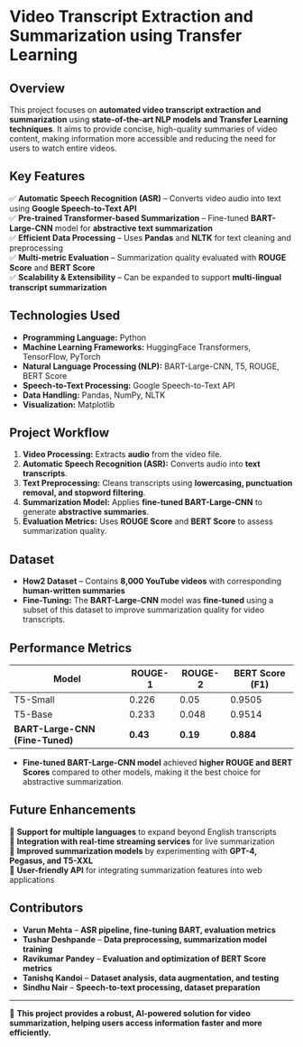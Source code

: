 # **Video Transcript Extraction and Summarization using Transfer Learning**

## **Overview**
This project focuses on **automated video transcript extraction and summarization** using **state-of-the-art NLP models and Transfer Learning techniques**. It aims to provide concise, high-quality summaries of video content, making information more accessible and reducing the need for users to watch entire videos.

## **Key Features**
✅ **Automatic Speech Recognition (ASR)** – Converts video audio into text using **Google Speech-to-Text API**  
✅ **Pre-trained Transformer-based Summarization** – Fine-tuned **BART-Large-CNN** model for **abstractive text summarization**  
✅ **Efficient Data Processing** – Uses **Pandas** and **NLTK** for text cleaning and preprocessing  
✅ **Multi-metric Evaluation** – Summarization quality evaluated with **ROUGE Score** and **BERT Score**  
✅ **Scalability & Extensibility** – Can be expanded to support **multi-lingual transcript summarization**  

## **Technologies Used**
- **Programming Language:** Python  
- **Machine Learning Frameworks:** HuggingFace Transformers, TensorFlow, PyTorch  
- **Natural Language Processing (NLP):** BART-Large-CNN, T5, ROUGE, BERT Score  
- **Speech-to-Text Processing:** Google Speech-to-Text API  
- **Data Handling:** Pandas, NumPy, NLTK  
- **Visualization:** Matplotlib  

## **Project Workflow**
1. **Video Processing:** Extracts **audio** from the video file.  
2. **Automatic Speech Recognition (ASR):** Converts audio into **text transcripts**.  
3. **Text Preprocessing:** Cleans transcripts using **lowercasing, punctuation removal, and stopword filtering**.  
4. **Summarization Model:** Applies **fine-tuned BART-Large-CNN** to generate **abstractive summaries**.  
5. **Evaluation Metrics:** Uses **ROUGE Score** and **BERT Score** to assess summarization quality.  

## **Dataset**
- **How2 Dataset** – Contains **8,000 YouTube videos** with corresponding **human-written summaries**  
- **Fine-Tuning:** The **BART-Large-CNN** model was **fine-tuned** using a subset of this dataset to improve summarization quality for video transcripts.  

## **Performance Metrics**
| **Model** | **ROUGE-1** | **ROUGE-2** | **BERT Score (F1)** |
|-----------|------------|------------|---------------------|
| T5-Small | 0.226 | 0.05 | 0.9505 |
| T5-Base | 0.233 | 0.048 | 0.9514 |
| **BART-Large-CNN (Fine-Tuned)** | **0.43** | **0.19** | **0.884** |

- **Fine-tuned BART-Large-CNN model** achieved **higher ROUGE and BERT Scores** compared to other models, making it the best choice for abstractive summarization.

## **Future Enhancements**
🔹 **Support for multiple languages** to expand beyond English transcripts  
🔹 **Integration with real-time streaming services** for live summarization  
🔹 **Improved summarization models** by experimenting with **GPT-4, Pegasus, and T5-XXL**  
🔹 **User-friendly API** for integrating summarization features into web applications  

## **Contributors**
- **Varun Mehta** – **ASR pipeline, fine-tuning BART, evaluation metrics**  
- **Tushar Deshpande** – **Data preprocessing, summarization model training**  
- **Ravikumar Pandey** – **Evaluation and optimization of BERT Score metrics**  
- **Tanishq Kandoi** – **Dataset analysis, data augmentation, and testing**  
- **Sindhu Nair** – **Speech-to-text processing, dataset preparation**  

---
🚀 **This project provides a robust, AI-powered solution for video summarization, helping users access information faster and more efficiently.**  
